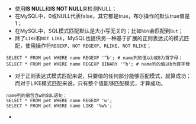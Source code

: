* 使用**IS NULL**和**IS NOT NULL**来检测NULL；
* 在MySQL中，0或NULL代表false，其它都是true，布尔操作的默认true值是1；
* 在MySQL中，SQL模式匹配默认是大小写无关的；比如`%b%`会匹配到`But`；
* 除了`LIKE`和`NOT LIKE`，MySQL也提供另一种基于扩展的正则表达式的模式匹配，使用操作符`REGEXP`、`NOT REGEXP`、`RLIKE`、`NOT RLIKE`；

```
SELECT * FROM pet WHERE name REGEXP '^b'; # name列的值以b或B为首字母；
SELECT * FROM pet WHERE name REGEXP BINARY '^b'; # name列的值以b为首字母
```

* 对于正则表达式模式匹配来说，只要值的任何部分能够匹配模式，就算成功；而对于LIKE模式匹配来说，只有整个值能够匹配模式，才算成功。

```
name列的值包含w的SQL语句：
SELECT * FROM pet WHERE name REGEXP 'w';
SELECT * FROM pet WHERE name LIKE '%w%';
```

* 

